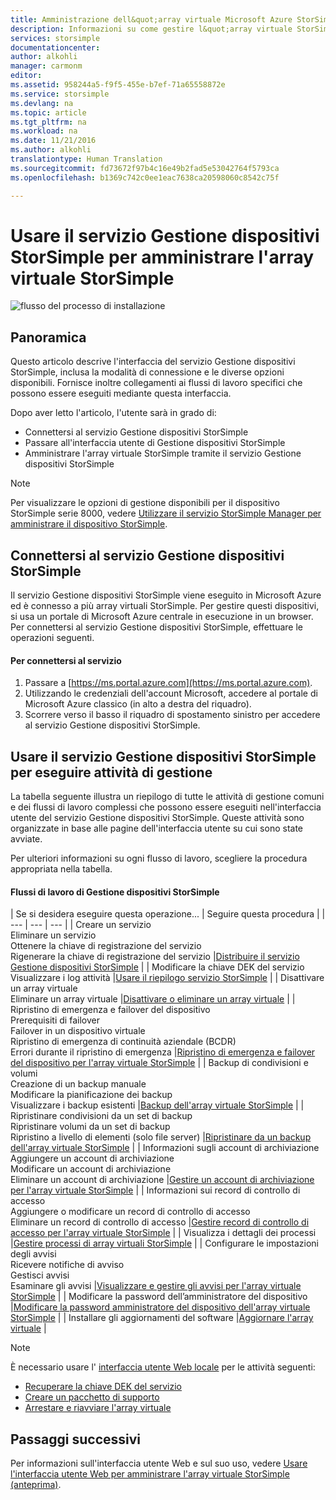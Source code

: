 ```yaml
---
title: Amministrazione dell&quot;array virtuale Microsoft Azure StorSimple Manager | Documentazione Microsoft
description: Informazioni su come gestire l&quot;array virtuale StorSimple locale mediante il servizio Gestione servizi StorSimple nel portale di Azure.
services: storsimple
documentationcenter: 
author: alkohli
manager: carmonm
editor: 
ms.assetid: 958244a5-f9f5-455e-b7ef-71a65558872e
ms.service: storsimple
ms.devlang: na
ms.topic: article
ms.tgt_pltfrm: na
ms.workload: na
ms.date: 11/21/2016
ms.author: alkohli
translationtype: Human Translation
ms.sourcegitcommit: fd73672f97b4c16e49b2fad5e53042764f5793ca
ms.openlocfilehash: b1369c742c0ee1eac7638ca20598060c8542c75f

---
```

# <a name="use-the-storsimple-device-manager-service-to-administer-your-storsimple-virtual-array"></a>Usare il servizio Gestione dispositivi StorSimple per amministrare l'array virtuale StorSimple
![flusso del processo di installazione](./media/storsimple-virtual-array-manager-service-administration/manage4.png)

## <a name="overview"></a>Panoramica
Questo articolo descrive l'interfaccia del servizio Gestione dispositivi StorSimple, inclusa la modalità di connessione e le diverse opzioni disponibili. Fornisce inoltre collegamenti ai flussi di lavoro specifici che possono essere eseguiti mediante questa interfaccia.

Dopo aver letto l'articolo, l'utente sarà in grado di:

* Connettersi al servizio Gestione dispositivi StorSimple
* Passare all'interfaccia utente di Gestione dispositivi StorSimple
* Amministrare l'array virtuale StorSimple tramite il servizio Gestione dispositivi StorSimple

> [!NOTE]
> Per visualizzare le opzioni di gestione disponibili per il dispositivo StorSimple serie 8000, vedere [Utilizzare il servizio StorSimple Manager per amministrare il dispositivo StorSimple](storsimple-manager-service-administration.md).
> 
> 

## <a name="connect-to-the-storsimple-device-manager-service"></a>Connettersi al servizio Gestione dispositivi StorSimple
Il servizio Gestione dispositivi StorSimple viene eseguito in Microsoft Azure ed è connesso a più array virtuali StorSimple. Per gestire questi dispositivi, si usa un portale di Microsoft Azure centrale in esecuzione in un browser. Per connettersi al servizio Gestione dispositivi StorSimple, effettuare le operazioni seguenti.

#### <a name="to-connect-to-the-service"></a>Per connettersi al servizio
1. Passare a [https://ms.portal.azure.com](https://ms.portal.azure.com).
2. Utilizzando le credenziali dell'account Microsoft, accedere al portale di Microsoft Azure classico (in alto a destra del riquadro).
3. Scorrere verso il basso il riquadro di spostamento sinistro per accedere al servizio Gestione dispositivi StorSimple.

## <a name="use-the-storsimple-device-manager-service-to-perform-management-tasks"></a>Usare il servizio Gestione dispositivi StorSimple per eseguire attività di gestione
La tabella seguente illustra un riepilogo di tutte le attività di gestione comuni e dei flussi di lavoro complessi che possono essere eseguiti nell'interfaccia utente del servizio Gestione dispositivi StorSimple. Queste attività sono organizzate in base alle pagine dell'interfaccia utente su cui sono state avviate.

Per ulteriori informazioni su ogni flusso di lavoro, scegliere la procedura appropriata nella tabella.

#### <a name="storsimple-device-manager-workflows"></a>Flussi di lavoro di Gestione dispositivi StorSimple
| Se si desidera eseguire questa operazione... | Seguire questa procedura |
| --- | --- | --- |
| Creare un servizio</br>Eliminare un servizio</br>Ottenere la chiave di registrazione del servizio</br>Rigenerare la chiave di registrazione del servizio |[Distribuire il servizio Gestione dispositivi StorSimple](storsimple-virtual-array-manage-service.md) |
| Modificare la chiave DEK del servizio</br>Visualizzare i log attività |[Usare il riepilogo servizio StorSimple](storsimple-virtual-array-service-summary.md) |
| Disattivare un array virtuale</br>Eliminare un array virtuale |[Disattivare o eliminare un array virtuale](storsimple-virtual-array-deactivate-and-delete-device.md) |
| Ripristino di emergenza e failover del dispositivo</br>Prerequisiti di failover</br>Failover in un dispositivo virtuale</br>Ripristino di emergenza di continuità aziendale (BCDR)</br>Errori durante il ripristino di emergenza |[Ripristino di emergenza e failover del dispositivo per l'array virtuale StorSimple](storsimple-virtual-array-failover-dr.md) |
| Backup di condivisioni e volumi</br>Creazione di un backup manuale</br>Modificare la pianificazione dei backup</br>Visualizzare i backup esistenti |[Backup dell'array virtuale StorSimple](storsimple-virtual-array-backup.md) |
| Ripristinare condivisioni da un set di backup</br>Ripristinare volumi da un set di backup</br>Ripristino a livello di elementi (solo file server) |[Ripristinare da un backup dell'array virtuale StorSimple](storsimple-virtual-array-clone.md) |
| Informazioni sugli account di archiviazione</br>Aggiungere un account di archiviazione</br>Modificare un account di archiviazione</br>Eliminare un account di archiviazione |[Gestire un account di archiviazione per l'array virtuale StorSimple](storsimple-virtual-array-manage-storage-accounts.md) |
| Informazioni sui record di controllo di accesso</br>Aggiungere o modificare un record di controllo di accesso </br>Eliminare un record di controllo di accesso |[Gestire record di controllo di accesso per l'array virtuale StorSimple](storsimple-virtual-array-manage-acrs.md) |
| Visualizza i dettagli dei processi |[Gestire processi di array virtuali StorSimple](storsimple-virtual-array-manage-jobs.md) |
| Configurare le impostazioni degli avvisi</br>Ricevere notifiche di avviso</br>Gestisci avvisi</br>Esaminare gli avvisi |[Visualizzare e gestire gli avvisi per l'array virtuale StorSimple](storsimple-virtual-array-manage-alerts.md) |
| Modificare la password dell’amministratore del dispositivo |[Modificare la password amministratore del dispositivo dell'array virtuale StorSimple](storsimple-virtual-array-change-device-admin-password.md) |
| Installare gli aggiornamenti del software |[Aggiornare l'array virtuale](storsimple-virtual-array-install-update.md) |

> [!NOTE]
> È necessario usare l' [interfaccia utente Web locale](storsimple-ova-web-ui-admin.md) per le attività seguenti:
> 
> * [Recuperare la chiave DEK del servizio](storsimple-ova-web-ui-admin.md#get-the-service-data-encryption-key)
> * [Creare un pacchetto di supporto](storsimple-ova-web-ui-admin.md#generate-a-log-package)
> * [Arrestare e riavviare l'array virtuale](storsimple-ova-web-ui-admin.md#shut-down-and-restart-your-device)
> 
> 

## <a name="next-steps"></a>Passaggi successivi
Per informazioni sull'interfaccia utente Web e sul suo uso, vedere [Usare l'interfaccia utente Web per amministrare l'array virtuale StorSimple (anteprima)](storsimple-ova-web-ui-admin.md).




<!--HONumber=Nov16_HO4-->


